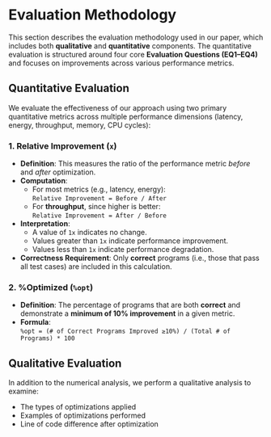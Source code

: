 # Evaluation Methodology

This section describes the evaluation methodology used in our paper, which includes both **qualitative** and **quantitative** components. The quantitative evaluation is structured around four core **Evaluation Questions (EQ1–EQ4)** and focuses on improvements across various performance metrics.

## Quantitative Evaluation

We evaluate the effectiveness of our approach using two primary quantitative metrics across multiple performance dimensions (latency, energy, throughput, memory, CPU cycles):

### 1. Relative Improvement (`x`)

- **Definition**: This measures the ratio of the performance metric *before* and *after* optimization.
- **Computation**:
  - For most metrics (e.g., latency, energy):  
    `Relative Improvement = Before / After`
  - For **throughput**, since higher is better:  
    `Relative Improvement = After / Before`
- **Interpretation**:
  - A value of `1x` indicates no change.
  - Values greater than `1x` indicate performance improvement.
  - Values less than `1x` indicate performance degradation.
- **Correctness Requirement**: Only **correct** programs (i.e., those that pass all test cases) are included in this calculation.

### 2. %Optimized (`%opt`)

- **Definition**: The percentage of programs that are both **correct** and demonstrate a **minimum of 10% improvement** in a given metric.
- **Formula**:  
  `%opt = (# of Correct Programs Improved ≥10%) / (Total # of Programs) * 100`

## Qualitative Evaluation

In addition to the numerical analysis, we perform a qualitative analysis to examine:
- The types of optimizations applied
- Examples of optimizations performed
- Line of code difference after optimization
